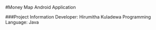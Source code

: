 #Money Map Android Application

###Project Information
Developer: Hirumitha Kuladewa
Programming Language: Java
